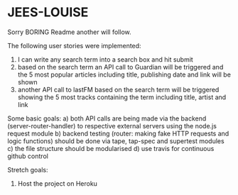 # JEES-LOUISE

Sorry BORING Readme another will follow.

The following user stories were implemented: 
1) I can write any search term into a search box and hit submit
2) based on the search term an API call to Guardian will be triggered and the 5 most popular articles including title, publishing date and link will be shown
3) another API call to lastFM based on the search term will be triggered showing the 5 most tracks containing the term including title, artist and link

Some basic goals:
a) both API calls are being made via the backend (server-router-handler) to respective external servers using the node.js request module
b) backend testing (router: making fake HTTP requests and logic functions) should be done via tape, tap-spec and supertest modules
c) the file structure should be modularised
d) use travis for continuous github control 

Stretch goals:
1) Host the project on Heroku
